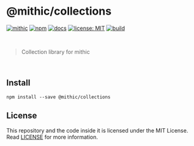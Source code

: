 # @mithic/collections

[![mithic](https://img.shields.io/badge/project-mithic-blueviolet.svg?style=flat-square&logo=github)](http://andykswong.github.io/mithic)
[![npm](https://img.shields.io/npm/v/@mithic/collections?style=flat-square&logo=npm)](https://www.npmjs.com/package/@mithic/collections)
[![docs](https://img.shields.io/badge/docs-typedoc-blue?style=flat-square&logo=typescript&logoColor=white)](http://andykswong.github.io/mithic)
[![license: MIT](https://img.shields.io/badge/License-MIT-red.svg?style=flat-square)](./LICENSE)
[![build](https://img.shields.io/github/actions/workflow/status/andykswong/mithic/build.yaml?style=flat-square)](https://github.com/andykswong/mithic/actions/workflows/build.yaml)

<br/>

> Collection library for mithic

<br/>

## Install
```shell
npm install --save @mithic/collections
```

## License
This repository and the code inside it is licensed under the MIT License. Read [LICENSE](./LICENSE) for more information.
